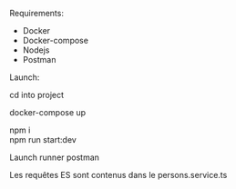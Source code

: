 Requirements:

- Docker   
- Docker-compose   
- Nodejs   
- Postman  

Launch:  

cd into project  

docker-compose up  

npm i  
npm run start:dev  

Launch runner postman  


Les requêtes ES sont contenus dans le persons.service.ts  